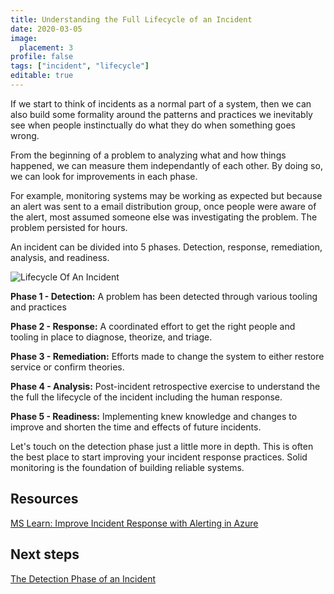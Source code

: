 ```yaml
---
title: Understanding the Full Lifecycle of an Incident
date: 2020-03-05
image:
  placement: 3
profile: false
tags: ["incident", "lifecycle"]
editable: true
---
```


If we start to think of incidents as a normal part of a system, then we can also build some formality around the patterns and practices we inevitably see when people instinctually do what they do when something goes wrong.

From the beginning of a problem to analyzing what and how things happened, we can measure them independantly of each other. By doing so, we can look for improvements in each phase.

For example, monitoring systems may be working as expected but because an alert was sent to a email distribution group, once people were aware of the alert, most assumed someone else was investigating the problem. The problem persisted for hours.

An incident can be divided into 5 phases. Detection, response, remediation, analysis, and readiness.

![Lifecycle Of An Incident](https://jhandcdn.blob.core.windows.net/blob/LifecycleOfAnIncident.png)

**Phase 1 - Detection:**
A problem has been detected through various tooling and practices

**Phase 2 - Response:**
A coordinated effort to get the right people and tooling in place to diagnose, theorize, and triage.

**Phase 3 - Remediation:**
Efforts made to change the system to either restore service or confirm theories.

**Phase 4 - Analysis:**
Post-incident retrospective exercise to understand the the full the lifecycle of the incident including the human response.

**Phase 5 - Readiness:**
Implementing knew knowledge and changes to improve and shorten the time and effects of future incidents.

Let's touch on the detection phase just a little more in depth. This is often the best place to start improving your incident response practices. Solid monitoring is the foundation of building reliable systems.

## Resources

[MS Learn: Improve Incident Response with Alerting in Azure](https://docs.microsoft.com/en-us/learn/modules/incident-response-with-alerting-on-azure/)

## Next steps

[The Detection Phase of an Incident](/post/incident-detection/)